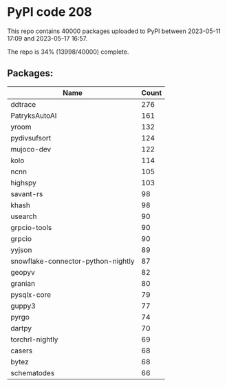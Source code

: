# PyPI code 208

This repo contains 40000 packages uploaded to PyPI between 
2023-05-11 17:09 and 2023-05-17 16:57.

The repo is 34% (13998/40000) complete.

## Packages:

| Name  | Count |
| ----- | ----- |
| ddtrace | 276 |
| PatryksAutoAI | 161 |
| yroom | 132 |
| pydivsufsort | 124 |
| mujoco-dev | 122 |
| kolo | 114 |
| ncnn | 105 |
| highspy | 103 |
| savant-rs | 98 |
| khash | 98 |
| usearch | 90 |
| grpcio-tools | 90 |
| grpcio | 90 |
| yyjson | 89 |
| snowflake-connector-python-nightly | 87 |
| geopyv | 82 |
| granian | 80 |
| pysqlx-core | 79 |
| guppy3 | 77 |
| pyrgo | 74 |
| dartpy | 70 |
| torchrl-nightly | 69 |
| casers | 68 |
| bytez | 68 |
| schematodes | 66 |


